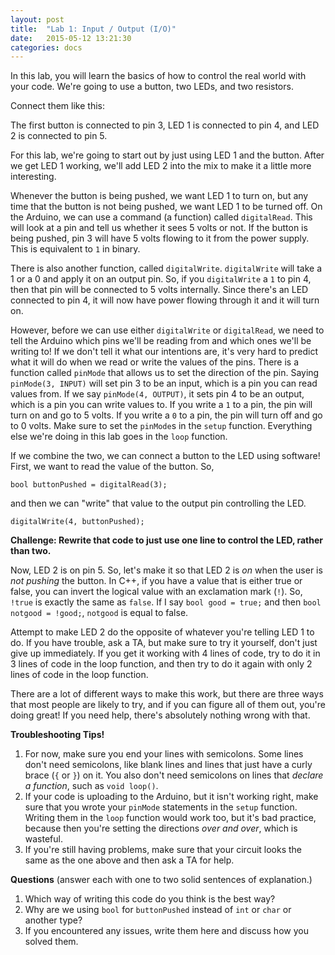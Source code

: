 ```yaml
---
layout: post
title:  "Lab 1: Input / Output (I/O)"
date:   2015-05-12 13:21:30
categories: docs
---
```


In this lab, you will learn the basics of how to control the real world with your code. We're going to use a button, two LEDs, and two resistors.

Connect them like this:
<Fritzing diagram goes here>

The first button is connected to pin 3, LED 1 is connected to pin 4, and LED 2 is connected to pin 5.

For this lab, we're going to start out by just using LED 1 and the button. After we get LED 1 working, we'll add LED 2 into the mix to make it a little more interesting.

Whenever the button is being pushed, we want LED 1 to turn on, but any time that the button is not being pushed, we want LED 1 to be turned off. On the Arduino, we can use a command (a function) called `digitalRead`. This will look at a pin and tell us whether it sees 5 volts or not. If the button is being pushed, pin 3 will have 5 volts flowing to it from the power supply. This is equivalent to `1` in binary.

There is also another function, called `digitalWrite`. `digitalWrite` will take a 1 or a 0 and apply it on an output pin. So, if you `digitalWrite` a `1` to pin 4, then that pin will be connected to 5 volts internally. Since there's an LED connected to pin 4, it will now have power flowing through it and it will turn on.

However, before we can use either `digitalWrite` or `digitalRead`, we need to tell the Arduino which pins we'll be reading from and which ones we'll be writing to! If we don't tell it what our intentions are, it's very hard to predict what it will do when we read or write the values of the pins. There is a function called `pinMode` that allows us to set the direction of the pin. Saying `pinMode(3, INPUT)` will set pin 3 to be an input, which is a pin you can read values from. If we say `pinMode(4, OUTPUT)`, it sets pin 4 to be an output, which is a pin you can write values to. If you write a `1` to a pin, the pin will turn on and go to 5 volts. If you write a `0` to a pin, the pin will turn off and go to 0 volts. Make sure to set the `pinMode`s in the `setup` function. Everything else we're doing in this lab goes in the `loop` function.

If we combine the two, we can connect a button to the LED using software! First, we want to read the value of the button. So,

    bool buttonPushed = digitalRead(3);

and then we can "write" that value to the output pin controlling the LED.

    digitalWrite(4, buttonPushed);

**Challenge: Rewrite that code to just use one line to control the LED, rather than two.**

Now, LED 2 is on pin 5. So, let's make it so that LED 2 is *on* when the user is *not pushing* the button. In C++, if you have a value that is either true or false, you can invert the logical value with an exclamation mark (`!`). So, `!true` is exactly the same as `false`. If I say `bool good = true;` and then `bool notgood = !good;`, `notgood` is equal to false.

Attempt to make LED 2 do the opposite of whatever you're telling LED 1 to do. If you have trouble, ask a TA, but make sure to try it yourself, don't just give up immediately. If you get it working with 4 lines of code, try to do it in 3 lines of code in the loop function, and then try to do it again with only 2 lines of code in the loop function.

There are a lot of different ways to make this work, but there are three ways that most people are likely to try, and if you can figure all of them out, you're doing great! If you need help, there's absolutely nothing wrong with that.

**Troubleshooting Tips!**

1. For now, make sure you end your lines with semicolons. Some lines don't need semicolons, like blank lines and lines that just have a curly brace (`{` or `}`) on it. You also don't need semicolons on lines that _declare a function_, such as `void loop()`.
2. If your code is uploading to the Arduino, but it isn't working right, make sure that you wrote your `pinMode` statements in the `setup` function. Writing them in the `loop` function would work too, but it's bad practice, because then you're setting the directions _over and over_, which is wasteful.
3. If you're still having problems, make sure that your circuit looks the same as the one above and then ask a TA for help.

**Questions** (answer each with one to two solid sentences of explanation.)

1. Which way of writing this code do you think is the best way?
2. Why are we using `bool` for `buttonPushed` instead of `int` or `char` or another type?
3. If you encountered any issues, write them here and discuss how you solved them.

